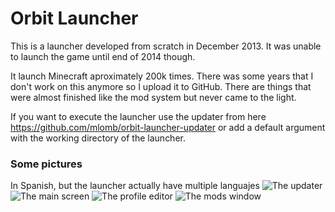 # Orbit Launcher
This is a launcher developed from scratch in December 2013. It was unable to launch the game until end of 2014 though.

It launch Minecraft aproximately 200k times.
There was some years that I don't work on this anymore so I upload it to GitHub.
There are things that were almost finished like the mod system but never came to the light.

If you want to execute the launcher use the updater from here https://github.com/mlomb/orbit-launcher-updater or add a default argument with the working directory of the launcher.

### Some pictures
In Spanish, but the launcher actually have multiple languajes
![The updater](https://raw.githubusercontent.com/mlomb/orbit-launcher/master/images/1.png)
![The main screen](https://raw.githubusercontent.com/mlomb/orbit-launcher/master/images/2.png)
![The profile editor](https://raw.githubusercontent.com/mlomb/orbit-launcher/master/images/3.png)
![The mods window](https://raw.githubusercontent.com/mlomb/orbit-launcher/master/images/4.png)
